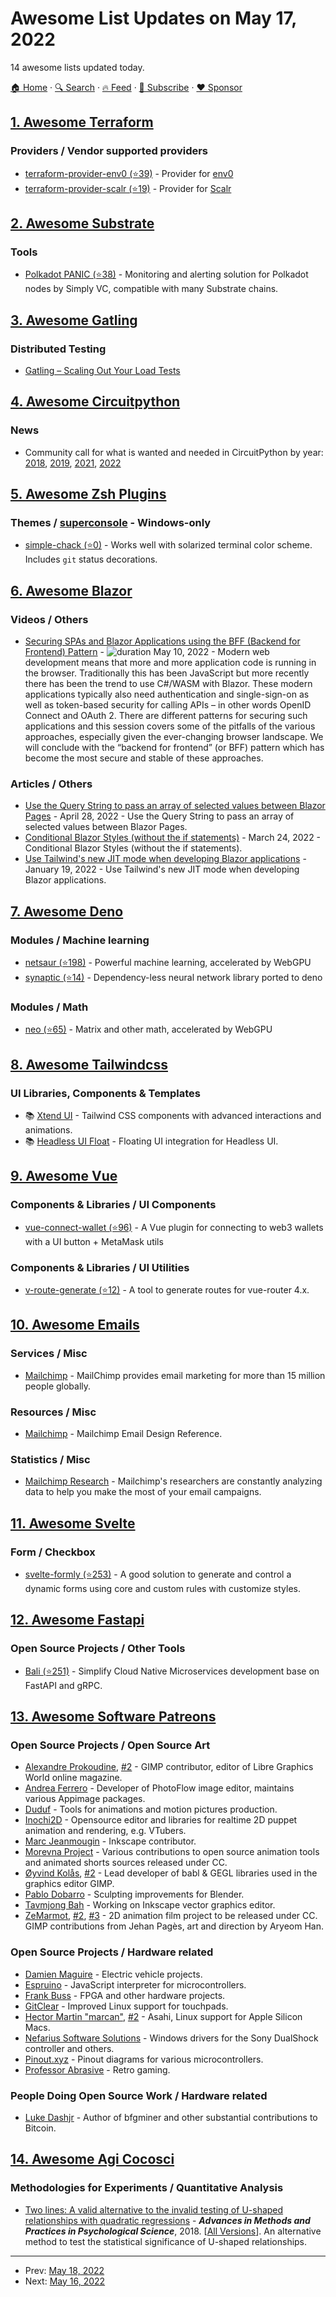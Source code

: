 # Awesome List Updates on May 17, 2022

14 awesome lists updated today.

[🏠 Home](/README.md) · [🔍 Search](https://www.trackawesomelist.com/search/) · [🔥 Feed](https://www.trackawesomelist.com/rss.xml) · [📮 Subscribe](https://trackawesomelist.us17.list-manage.com/subscribe?u=d2f0117aa829c83a63ec63c2f&id=36a103854c) · [❤️  Sponsor](https://github.com/sponsors/theowenyoung)



## [1. Awesome Terraform](/content/shuaibiyy/awesome-terraform/README.md)

### Providers / Vendor supported providers

*   [terraform-provider-env0 (⭐39)](https://github.com/env0/terraform-provider-env0) - Provider for [env0](https://www.env0.com/)
*   [terraform-provider-scalr (⭐19)](https://github.com/Scalr/terraform-provider-scalr) - Provider for [Scalr](https://www.scalr.com/)

## [2. Awesome Substrate](/content/substrate-developer-hub/awesome-substrate/README.md)

### Tools

*   [Polkadot PANIC (⭐38)](https://github.com/SimplyVC/panic_polkadot) - Monitoring and alerting solution for Polkadot nodes by Simply VC, compatible with many Substrate chains.

## [3. Awesome Gatling](/content/aliesbelik/awesome-gatling/README.md)

### Distributed Testing

*   [Gatling – Scaling Out Your Load Tests](https://web.archive.org/web/20210625094528/http://www.nimrodstech.com/gatling-cluster-load-testing/)

## [4. Awesome Circuitpython](/content/adafruit/awesome-circuitpython/README.md)

### News

*   Community call for what is wanted and needed in CircuitPython by year: [2018](https://blog.adafruit.com/2018/01/29/circuitpython-in-2018/), [2019](https://blog.adafruit.com/2018/12/17/what-do-you-want-from-circuitpython-in-2019-circuitpython2019-circuitpython/), [2021](https://blog.adafruit.com/2021/01/01/where-should-circuitpython-go-in-2021-circuitpython2021-circuitpython/), [2022](https://blog.adafruit.com/2022/02/01/the-circuitpython-community-a-round-up-and-a-look-forward-to-202/)

## [5. Awesome Zsh Plugins](/content/unixorn/awesome-zsh-plugins/README.md)

### Themes / [superconsole](https://github.com/alexchmykhalo/superconsole) - Windows-only

*   [simple-chack (⭐0)](https://github.com/chack93/simple-chack.zsh-theme) - Works well with solarized terminal color scheme. Includes `git` status decorations.

## [6. Awesome Blazor](/content/AdrienTorris/awesome-blazor/README.md)

### Videos / Others

*   [Securing SPAs and Blazor Applications using the BFF (Backend for Frontend) Pattern](https://www.youtube.com/watch?v=DdNssiaIY_Q) - ![duration](https://img.shields.io/badge/Duration:%20-99%20min-%230094FF?style=flat-square\&cacheSeconds=maxAge\&logo=youtube) May 10, 2022 - Modern web development means that more and more application code is running in the browser. Traditionally this has been JavaScript but more recently there has been the trend to use C#/WASM with Blazor. These modern applications typically also need authentication and single-sign-on as well as token-based security for calling APIs – in other words OpenID Connect and OAuth 2. There are different patterns for securing such applications and this session covers some of the pitfalls of the various approaches, especially given the ever-changing browser landscape. We will conclude with the “backend for frontend” (or BFF) pattern which has become the most secure and stable of these approaches.

### Articles / Others

*   [Use the Query String to pass an array of selected values between Blazor Pages](https://jonhilton.net/blazor-deep-linking/) - April 28, 2022 - Use the Query String to pass an array of selected values between Blazor Pages.
*   [Conditional Blazor Styles (without the if statements)](https://jonhilton.net/conditional-blazor-css/) - March 24, 2022 - Conditional Blazor Styles (without the if statements).
*   [Use Tailwind's new JIT mode when developing Blazor applications](https://jonhilton.net/tailwind3-blazor/) - January 19, 2022 - Use Tailwind's new JIT mode when developing Blazor applications.

## [7. Awesome Deno](/content/denolib/awesome-deno/README.md)

### Modules / Machine learning

*   [netsaur (⭐198)](https://github.com/denosaurs/netsaur) - Powerful machine learning, accelerated by WebGPU
*   [synaptic (⭐14)](https://github.com/load1n9/synaptic) - Dependency-less neural network library ported to deno

### Modules / Math

*   [neo (⭐65)](https://github.com/denosaurs/neo/) - Matrix and other math, accelerated by WebGPU

## [8. Awesome Tailwindcss](/content/aniftyco/awesome-tailwindcss/README.md)

### UI Libraries, Components & Templates

*   📚 [Xtend UI](https://xtendui.com/) - Tailwind CSS components with advanced interactions and animations.
*   📚 [Headless UI Float](https://headlessui-float.vercel.app) - Floating UI integration for Headless UI.

## [9. Awesome Vue](/content/vuejs/awesome-vue/README.md)

### Components & Libraries / UI Components

*   [vue-connect-wallet (⭐96)](https://github.com/neelansh15/vue-connect-wallet) - A Vue plugin for connecting to web3 wallets with a UI button + MetaMask utils

### Components & Libraries / UI Utilities

*   [v-route-generate (⭐12)](https://github.com/weiquanju/v-route-generate) - A tool to generate routes for vue-router 4.x.

## [10. Awesome Emails](/content/jonathandion/awesome-emails/README.md)

### Services / Misc

*   [Mailchimp](https://mailchimp.com/) - MailChimp provides email marketing for more than 15 million people globally.

### Resources / Misc

*   [Mailchimp](http://templates.mailchimp.com/) - Mailchimp Email Design Reference.

### Statistics / Misc

*   [Mailchimp Research](http://mailchimp.com/resources/research/) - Mailchimp's researchers are constantly analyzing data to help you make the most of your email campaigns.

## [11. Awesome Svelte](/content/TheComputerM/awesome-svelte/README.md)

### Form / Checkbox

*   [svelte-formly (⭐253)](https://github.com/arabdevelop/svelte-formly) - A good solution to generate and control a dynamic forms using core and custom rules with customize styles.

## [12. Awesome Fastapi](/content/mjhea0/awesome-fastapi/README.md)

### Open Source Projects / Other Tools

*   [Bali (⭐251)](https://github.com/bali-framework/bali) - Simplify Cloud Native Microservices development base on FastAPI and gRPC.

## [13. Awesome Software Patreons](/content/uraimo/awesome-software-patreons/README.md)

### Open Source Projects / Open Source Art

*   [Alexandre Prokoudine](https://www.patreon.com/prokoudine), [#2](https://liberapay.com/prokoudine) - GIMP contributor, editor of Libre Graphics World online magazine.
*   [Andrea Ferrero](https://www.patreon.com/andreaferrero) - Developer of PhotoFlow image editor, maintains various Appimage packages.
*   [Duduf](https://www.patreon.com/duduf) - Tools for animations and motion pictures production.
*   [Inochi2D](https://www.patreon.com/clipsey) -  Opensource editor and libraries for realtime 2D puppet animation and rendering, e.g. VTubers.
*   [Marc Jeanmougin](https://www.patreon.com/marcjeanmougin) - Inkscape contributor.
*   [Morevna Project](https://www.patreon.com/morevna) - Various contributions to open source animation tools and animated shorts sources released under CC.
*   [Øyvind Kolås](https://www.patreon.com/pippin), [#2](https://liberapay.com/pippin/) - Lead developer of babl & GEGL libraries used in the graphics editor GIMP.
*   [Pablo Dobarro](https://www.patreon.com/pablodp606) - Sculpting improvements for Blender.
*   [Tavmjong Bah](https://www.patreon.com/tavmjong) - Working on Inkscape vector graphics editor.
*   [ZeMarmot](https://www.patreon.com/zemarmot), [#2](https://www.tipeee.com/zemarmot), [#3](https://liberapay.com/ZeMarmot/) - 2D animation film project to be released under CC. GIMP contributions from Jehan Pagès, art and direction by Aryeom Han.

### Open Source Projects / Hardware related

*   [Damien Maguire](https://www.patreon.com/evbmw) - Electric vehicle projects.
*   [Espruino](https://www.patreon.com/espruino) - JavaScript interpreter for microcontrollers.
*   [Frank Buss](https://www.patreon.com/frankbuss) - FPGA and other hardware projects.
*   [GitClear](https://github.com/sponsors/gitclear) - Improved Linux support for touchpads.
*   [Hector Martin "marcan"](https://www.patreon.com/marcan), [#2](https://github.com/sponsors/marcan) - Asahi, Linux support for Apple Silicon Macs.
*   [Nefarius Software Solutions](https://www.patreon.com/nefarius) - Windows drivers for the Sony DualShock controller and others.
*   [Pinout.xyz](https://www.patreon.com/gadgetoid) - Pinout diagrams for various microcontrollers.
*   [Professor Abrasive](https://www.patreon.com/prof_abrasive) - Retro gaming.

### People Doing Open Source Work / Hardware related

*   [Luke Dashjr](https://github.com/sponsors/luke-jr) - Author of bfgminer and other substantial contributions to Bitcoin.

## [14. Awesome Agi Cocosci](/content/YuzheSHI/awesome-agi-cocosci/README.md)

### Methodologies for Experiments / Quantitative Analysis

*   [Two lines: A valid alternative to the invalid testing of U-shaped relationships with quadratic regressions](https://journals.sagepub.com/doi/pdf/10.1177/2515245918805755) - ***Advances in Methods and Practices in Psychological Science***, 2018. \[[All Versions](https://scholar.google.com/scholar?cluster=12010185803500406162\&hl=en\&as_sdt=0,5)]. An alternative method to test the statistical significance of U-shaped relationships.

---

- Prev: [May 18, 2022](/content/2022/05/18/README.md)
- Next: [May 16, 2022](/content/2022/05/16/README.md)